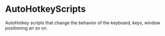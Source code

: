 # AutoHotkeyScripts
AutoHotkey scripts that change the behavior of the keyboard, keys, window positioning an so on.
